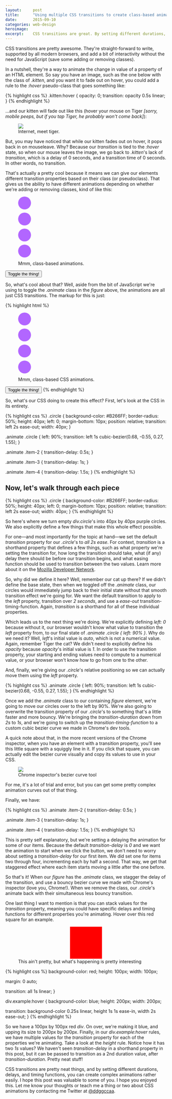 ```yaml
---
layout:     post
title:      "Using multiple CSS transitions to create class-based animations"
date:       2015-09-10
categories: web-design
heroimage:
excerpt:    CSS transitions are great. By setting different durations, delays, and timing functions, we can create complex animations rather easily. Let's make an animation that has two distinctly different trantisions based on the simple toggle of a class.
---
```


CSS transitions are pretty awesome. They're straight-forward to write, supported by all modern browsers, and add a bit of interactivity without the need for JavaScript (save some adding or removing classes).

In a nutshell, they're a way to animate the change in value of a property of an HTML element. So say you have an image, such as the one below with the class of *.kitten*, and you want it to fade out on hover, you could add a rule to the *:hover* pseudo-class that goes something like:

{% highlight css %}
.kitten:hover {
  opacity: 0;
  transition: opacity 0.5s linear;
}
{% endhighlight %}

...and our kitten will fade out like this (hover your mouse on Tiger <span style="font-style:italic">[sorry, mobile peeps, but if you tap Tiger, he probably won't come back]</span>):

<figure>
  <img class="kitten" style="display:block;margin:0 auto;" src="/assets/img/sleepy-kitten.jpg">
  <figcaption>Internet, meet tiger.</figcaption>
</figure>

But, you may have noticed that while our kitten fades out on hover, it pops back in on mouseleave. Why? Because our *transition* is tied to the *:hover* state, so when our mouse leaves the image, we go back to *.kitten*'s lack of *transition*, which is a delay of 0 seconds, and a transition time of 0 seconds. In other words, no transition.

That's actually a pretty cool because it means we can give our elements different transition properties based on their class (or pseudoclass). That gives us the ability to have different animations depending on whether we're adding or removing classes, kind of like this:

<style type="text/css">
.kitten:hover {
  opacity: 0;
  transition: opacity 0.5s linear;
}

.circle {
  background-color: #B266FF;
  border-radius: 50%;
  height: 40px;
  left: 0;
  margin-bottom: 10px;
  position: relative;
  transition: left 2s ease-out;
  width: 40px;
}

.animate .circle {
  left: 90%;
  transition: left 1s cubic-bezier(0.68, -0.55, 0.27, 1.55);
}

.animate .item-2 {
  transition-delay: 0.5s;
}

.animate .item-3 {
  transition-delay: 1s;
}

.animate .item-4 {
  transition-delay: 1.5s;
}
</style>

<figure class="demo">
  <div class="circle item-1"></div>
  <div class="circle item-2"></div>
  <div class="circle item-3"></div>
  <div class="circle item-4"></div>
  <figcaption>Mmm, class-based animations.</figcaption>
</figure>
<button type="button" class="demo-button">Toggle the thing!</button>

<script type="text/javascript">
    $('.demo-button').click(function() {
      $('.demo').toggleClass('animate');
    });
</script>

So, what's cool about that? Well, aside from the bit of JavaScript we're using to toggle the *.animate* class in the *figure* above, the animations are all just CSS transitions. The markup for this is just:

{% highlight html %}
<figure class="demo">
  <div class="circle item-1"></div>
  <div class="circle item-2"></div>
  <div class="circle item-3"></div>
  <div class="circle item-4"></div>
  <figcaption>Mmm, class-based CSS animations.</figcaption>
</figure>
<button type="button" class="demo-button">Toggle the thing!</button>
{% endhighlight %}

So, what's our CSS doing to create this effect? First, let's look at the CSS in its entirety.

{% highlight css %}
.circle {
  background-color: #B266FF;
  border-radius: 50%;
  height: 40px;
  left: 0;
  margin-bottom: 10px;
  position: relative;
  transition: left 2s ease-out;
  width: 40px;
}

.animate .circle {
  left: 90%;
  transition: left 1s cubic-bezier(0.68, -0.55, 0.27, 1.55);
}

.animate .item-2 {
  transition-delay: 0.5s;
}

.animate .item-3 {
  transition-delay: 1s;
}

.animate .item-4 {
  transition-delay: 1.5s;
}
{% endhighlight %}

## Now, let's walk through each piece

{% highlight css %}
.circle {
  background-color: #B266FF;
  border-radius: 50%;
  height: 40px;
  left: 0;
  margin-bottom: 10px;
  position: relative;
  transition: left 2s ease-out;
  width: 40px;
}
{% endhighlight %}

So here's where we turn empty *div.circle*'s into 40px by 40px purple circles. We also explicitly define a few things that make this whole effect possible.

For one—and most importantly for the topic at hand—we set the default *transition* property for our *.circle*'s to *all 2s ease*. For context, *transition* is a shorthand property that defines a few things, such as what property we're setting the transition for, how long the transition should take, what (if any) delay there should be before our transition begins, and what easing function should be used to transition between the two values. Learn more about it on the [Mozilla Developer Network](https://developer.mozilla.org/en-US/docs/Web/CSS/transition).

So, why did we define it here? Well, remember our cat up there? If we didn't define the base state, then when we toggled off the *.animate* class, our circles would immediately jump back to their initial state without that smooth transition effect we're going for. We want the default transition to apply to the *left* property, transition over *2 seconds*, and use a *ease-out* transition-timing-function. Again, *transition* is a shorthand for all of these individual properties.

Which leads us to the next thing we're doing. We're explicitly defining *left: 0* because without it, our browser wouldn't know what value to transition the *left* property from, to our final state of *.animate .circle { left: 90% }*. Why do we need it? Well, *left*'s initial value is *auto*, which is not a numerical value. Again, remember Tiger the cat? We didn't need to explicitly define his *opacity* because *opacity*'s initial value is *1*. In order to use the transition property, your starting and ending values need to compute to a numerical value, or your browser won't know how to go from one to the other.

And, finally, we're giving our *.circle*'s relative positioning so we can actually move them using the *left* property.

{% highlight css %}
.animate .circle {
  left: 90%;
  transition: left 1s cubic-bezier(0.68, -0.55, 0.27, 1.55);
}
{% endhighlight %}

Once we add the *.animate* class to our containing *figure* element, we're going to move our circles over to the left by 90%. We're also going to overwrite the transition property of our *.circle*'s to something that's a little faster and more bouncy. We're bringing the *transition-duration* down from *2s* to *1s*, and we're going to switch up the *transition-timing-function* to a custom cubic bezier curve we made in Chrome's dev tools.

A quick note about that, in the more recent versions of the Chrome inspector, when you have an element with a transition property, you'll see this little square with a squiggly line in it. If you click that square, you can actually edit the bezier curve visually and copy its values to use in your CSS.

<figure>
  <img style="display: block; margin: 0 auto;" src="/assets/img/example-chrome-inspector-transition-curve.png">
  <figcaption>Chrome inspector's bezier curve tool</figcaption>
</figure>

For me, it's a lot of trial and error, but you can get some pretty complex animation curves out of that thing.

Finally, we have:

{% highlight css %}
.animate .item-2 {
  transition-delay: 0.5s;
}

.animate .item-3 {
  transition-delay: 1s;
}

.animate .item-4 {
  transition-delay: 1.5s;
}
{% endhighlight %}

This is pretty self explanatory, but we're setting a delaying the animation for some of our items. Because the default *transition-delay* is *0* and we want the animation to start when we click the button, we don't need to worry about setting a *transition-delay* for our first item. We did set one for items two through four, incrementing each by half a second. That way, we get that staggered effect where each item starts moving a little after the one before.

So that's it! When our *figure* has the *.animate* class, we stagger the delay of the transition, and use a bouncy bezier curve we made with Chrome's inspector (love you, Chrome!). When we remove the class, our *.circle*'s animate back with their simultaneous less bouncy transition.

One last thing I want to mention is that you can stack values for the *transition* property, meaning you could have specific delays and timing functions for different properties you're animating. Hover over this red square for an example.

<style type="text/css">
div.example {
  background-color: red;
  height: 100px;
  width: 100px;

  margin: 0 auto;

  transition: all 1s linear;
}

div.example:hover {
  background-color: blue;
  height: 200px;
  width: 200px;

  transition: background-color 0.25s linear,
              height 1s 1s ease-in,
              width 2s ease-out;
}
</style>

<figure>
  <div class="example"></div>
  <figcapture>This ain't pretty, but what's happening is pretty interesting</figcapture>
</figure>

{% highlight css %}
  background-color: red;
  height: 100px;
  width: 100px;

  margin: 0 auto;

  transition: all 1s linear;
}

div.example:hover {
  background-color: blue;
  height: 200px;
  width: 200px;

  transition: background-color 0.25s linear,
              height 1s 1s ease-in,
              width 2s ease-out;
}
{% endhighlight %}

So we have a 100px by 100px red *div*. On over, we're making it blue, and upping its size to 200px by 200px. Finally, in our *div.example:hover* rules, we have multiple values for the *transition* property for each of the properties we're animating. Take a look at the *height* rule. Notice how it has two *1s* values? We haven't seen *transition-delay* in a shorthand property in this post, but it can be passed to transition as a 2nd duration value, after *transition-duration*. Pretty neat stuff!

CSS transitions are pretty neat things, and by setting different durations, delays, and timing functions, you can create complex animations rather easily. I hope this post was valuable to some of you. I hope you enjoyed this. Let me know your thoughts or teach me a thing or two about CSS animations by contacting me Twitter at [@ddggccaa](https://twitter.com/ddggccaa).
